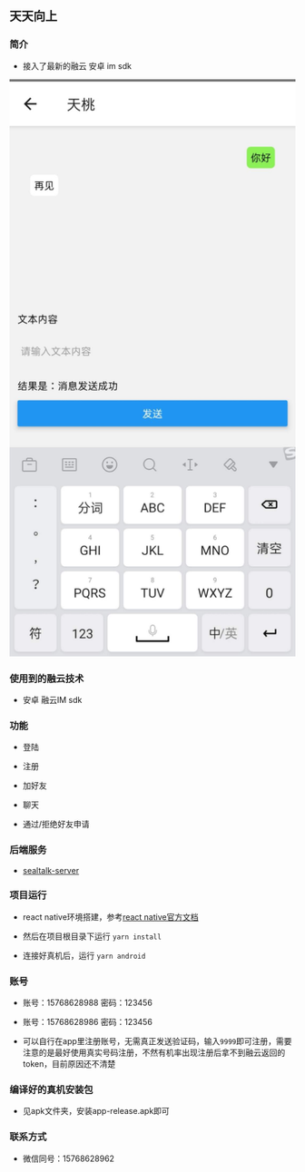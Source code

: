 ## 天天向上

### 简介

- 接入了最新的融云 安卓 im sdk 

![img](./images/1.jpeg)

### 使用到的融云技术

- 安卓 融云IM sdk

### 功能

- 登陆

- 注册

- 加好友

- 聊天

- 通过/拒绝好友申请
 
### 后端服务

- [sealtalk-server](https://github.com/sealtalk/sealtalk-server)

### 项目运行

- react native环境搭建，参考[react native官方文档](https://reactnative.dev/docs/environment-setup)

- 然后在项目根目录下运行 `yarn install`

- 连接好真机后，运行 `yarn android`

### 账号

- 账号：15768628988 密码：123456

- 账号：15768628986 密码：123456

- 可以自行在app里注册账号，无需真正发送验证码，输入`9999`即可注册，需要注意的是最好使用真实号码注册，不然有机率出现注册后拿不到融云返回的token，目前原因还不清楚

### 编译好的真机安装包

- 见apk文件夹，安装app-release.apk即可

### 联系方式

- 微信同号：15768628962
